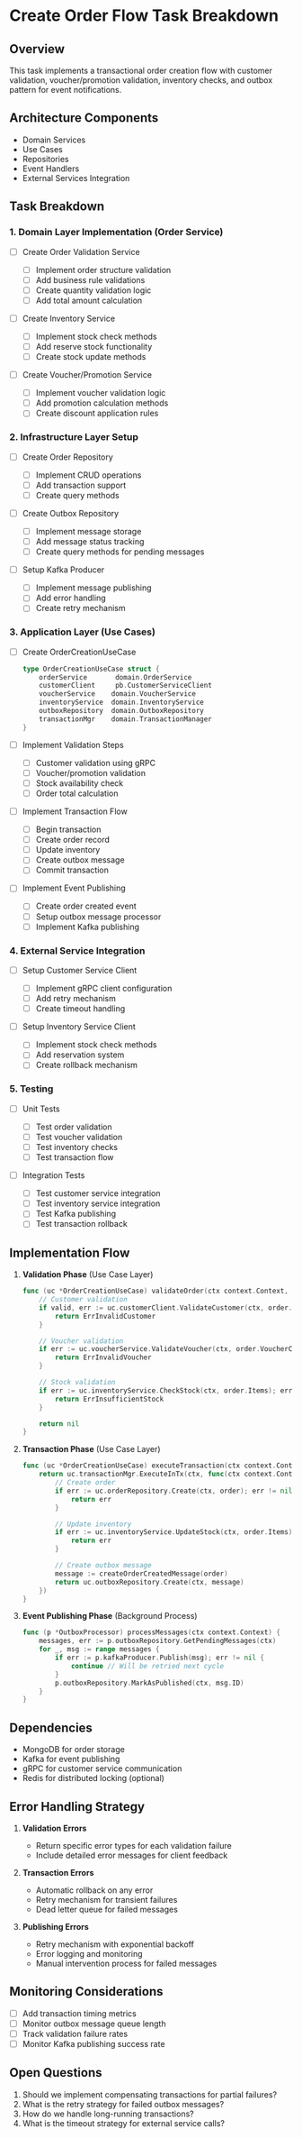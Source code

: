 # Create Order Flow Task Breakdown

## Overview

This task implements a transactional order creation flow with customer validation, voucher/promotion validation, inventory checks, and outbox pattern for event notifications.

## Architecture Components

-   Domain Services
-   Use Cases
-   Repositories
-   Event Handlers
-   External Services Integration

## Task Breakdown

### 1. Domain Layer Implementation (Order Service)

-   [ ] Create Order Validation Service

    -   [ ] Implement order structure validation
    -   [ ] Add business rule validations
    -   [ ] Create quantity validation logic
    -   [ ] Add total amount calculation

-   [ ] Create Inventory Service

    -   [ ] Implement stock check methods
    -   [ ] Add reserve stock functionality
    -   [ ] Create stock update methods

-   [ ] Create Voucher/Promotion Service
    -   [ ] Implement voucher validation logic
    -   [ ] Add promotion calculation methods
    -   [ ] Create discount application rules

### 2. Infrastructure Layer Setup

-   [ ] Create Order Repository

    -   [ ] Implement CRUD operations
    -   [ ] Add transaction support
    -   [ ] Create query methods

-   [ ] Create Outbox Repository

    -   [ ] Implement message storage
    -   [ ] Add message status tracking
    -   [ ] Create query methods for pending messages

-   [ ] Setup Kafka Producer
    -   [ ] Implement message publishing
    -   [ ] Add error handling
    -   [ ] Create retry mechanism

### 3. Application Layer (Use Cases)

-   [ ] Create OrderCreationUseCase

    ```go
    type OrderCreationUseCase struct {
        orderService       domain.OrderService
        customerClient     pb.CustomerServiceClient
        voucherService    domain.VoucherService
        inventoryService  domain.InventoryService
        outboxRepository  domain.OutboxRepository
        transactionMgr    domain.TransactionManager
    }
    ```

-   [ ] Implement Validation Steps

    -   [ ] Customer validation using gRPC
    -   [ ] Voucher/promotion validation
    -   [ ] Stock availability check
    -   [ ] Order total calculation

-   [ ] Implement Transaction Flow

    -   [ ] Begin transaction
    -   [ ] Create order record
    -   [ ] Update inventory
    -   [ ] Create outbox message
    -   [ ] Commit transaction

-   [ ] Implement Event Publishing
    -   [ ] Create order created event
    -   [ ] Setup outbox message processor
    -   [ ] Implement Kafka publishing

### 4. External Service Integration

-   [ ] Setup Customer Service Client

    -   [ ] Implement gRPC client configuration
    -   [ ] Add retry mechanism
    -   [ ] Create timeout handling

-   [ ] Setup Inventory Service Client
    -   [ ] Implement stock check methods
    -   [ ] Add reservation system
    -   [ ] Create rollback mechanism

### 5. Testing

-   [ ] Unit Tests

    -   [ ] Test order validation
    -   [ ] Test voucher validation
    -   [ ] Test inventory checks
    -   [ ] Test transaction flow

-   [ ] Integration Tests
    -   [ ] Test customer service integration
    -   [ ] Test inventory service integration
    -   [ ] Test Kafka publishing
    -   [ ] Test transaction rollback

## Implementation Flow

1. **Validation Phase** (Use Case Layer)

    ```go
    func (uc *OrderCreationUseCase) validateOrder(ctx context.Context, order *Order) error {
        // Customer validation
        if valid, err := uc.customerClient.ValidateCustomer(ctx, order.CustomerID); !valid {
            return ErrInvalidCustomer
        }

        // Voucher validation
        if err := uc.voucherService.ValidateVoucher(ctx, order.VoucherCode); err != nil {
            return ErrInvalidVoucher
        }

        // Stock validation
        if err := uc.inventoryService.CheckStock(ctx, order.Items); err != nil {
            return ErrInsufficientStock
        }

        return nil
    }
    ```

2. **Transaction Phase** (Use Case Layer)

    ```go
    func (uc *OrderCreationUseCase) executeTransaction(ctx context.Context, order *Order) error {
        return uc.transactionMgr.ExecuteInTx(ctx, func(ctx context.Context) error {
            // Create order
            if err := uc.orderRepository.Create(ctx, order); err != nil {
                return err
            }

            // Update inventory
            if err := uc.inventoryService.UpdateStock(ctx, order.Items); err != nil {
                return err
            }

            // Create outbox message
            message := createOrderCreatedMessage(order)
            return uc.outboxRepository.Create(ctx, message)
        })
    }
    ```

3. **Event Publishing Phase** (Background Process)
    ```go
    func (p *OutboxProcessor) processMessages(ctx context.Context) {
        messages, err := p.outboxRepository.GetPendingMessages(ctx)
        for _, msg := range messages {
            if err := p.kafkaProducer.Publish(msg); err != nil {
                continue // Will be retried next cycle
            }
            p.outboxRepository.MarkAsPublished(ctx, msg.ID)
        }
    }
    ```

## Dependencies

-   MongoDB for order storage
-   Kafka for event publishing
-   gRPC for customer service communication
-   Redis for distributed locking (optional)

## Error Handling Strategy

1. **Validation Errors**

    - Return specific error types for each validation failure
    - Include detailed error messages for client feedback

2. **Transaction Errors**

    - Automatic rollback on any error
    - Retry mechanism for transient failures
    - Dead letter queue for failed messages

3. **Publishing Errors**
    - Retry mechanism with exponential backoff
    - Error logging and monitoring
    - Manual intervention process for failed messages

## Monitoring Considerations

-   [ ] Add transaction timing metrics
-   [ ] Monitor outbox message queue length
-   [ ] Track validation failure rates
-   [ ] Monitor Kafka publishing success rate

## Open Questions

1. Should we implement compensating transactions for partial failures?
2. What is the retry strategy for failed outbox messages?
3. How do we handle long-running transactions?
4. What is the timeout strategy for external service calls?
